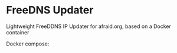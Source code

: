 # FreeDNS Updater
Lightweight FreeDDNS IP Updater for afraid.org, based on a Docker container

Docker compose:



